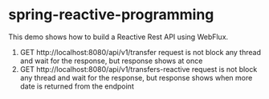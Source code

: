 # spring-reactive-programming

This demo shows how to build a Reactive Rest API using WebFlux. 
1) GET http://localhost:8080/api/v1/transfer request is not block any thread and wait for the response, but response shows at once
2) GET http://localhost:8080/api/v1/transfers-reactive request is not block any thread and wait for the response, but response shows when more date is returned from the endpoint
